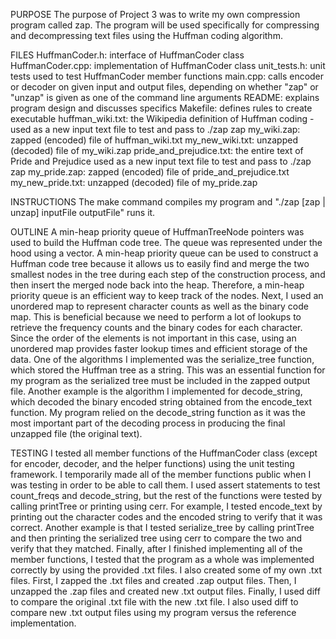 PURPOSE
The purpose of Project 3 was to write my own compression program called zap.
The program will be used specifically for compressing and decompressing text
files using the Huffman coding algorithm.

FILES
HuffmanCoder.h: interface of HuffmanCoder class
HuffmanCoder.cpp: implementation of HuffmanCoder class
unit_tests.h: unit tests used to test HuffmanCoder member functions
main.cpp: calls encoder or decoder on given input and output files, depending
    on whether "zap" or "unzap" is given as one of the command line arguments
README: explains program design and discusses specifics
Makefile: defines rules to create executable
huffman_wiki.txt: the Wikipedia definition of Huffman coding - used as a new
    input text file to test and pass to ./zap zap
my_wiki.zap: zapped (encoded) file of huffman_wiki.txt
my_new_wiki.txt: unzapped (decoded) file of my_wiki.zap
pride_and_prejudice.txt: the entire text of Pride and Prejudice used as a new
    input text file to test and pass to ./zap zap
my_pride.zap: zapped (encoded) file of pride_and_prejudice.txt
my_new_pride.txt: unzapped (decoded) file of my_pride.zap

INSTRUCTIONS
The make command compiles my program and "./zap [zap | unzap] inputFile
outputFile" runs it.

OUTLINE
A min-heap priority queue of HuffmanTreeNode pointers was used to build the
Huffman code tree. The queue was represented under the hood using a vector.
A min-heap priority queue can be used to construct a Huffman code tree because
it allows us to easily find and merge the two smallest nodes in the tree
during each step of the construction process, and then insert the merged node
back into the heap. Therefore, a min-heap priority queue is an efficient way
to keep track of the nodes. Next, I used an unordered map to represent
character counts as well as the binary code map. This is beneficial because
we need to perform a lot of lookups to retrieve the frequency counts and the
binary codes for each character. Since the order of the elements is not
important in this case, using an unordered map provides faster lookup times
and efficient storage of the data. One of the algorithms I implemented was the
serialize_tree function, which stored the Huffman tree as a string. This was
an essential function for my program as the serialized tree must be included
in the zapped output file. Another example is the algorithm I implemented for
decode_string, which decoded the binary encoded string obtained from the
encode_text function. My program relied on the decode_string function as it
was the most important part of the decoding process in producing the final
unzapped file (the original text).

TESTING
I tested all member functions of the HuffmanCoder class (except for encoder, 
decoder, and the helper functions) using the unit testing framework. I
temporarily made all of the member functions public when I was testing in
order to be able to call them. I used assert statements to test count_freqs
and decode_string, but the rest of the functions were tested by calling
printTree or printing using cerr. For example, I tested encode_text by
printing out the character codes and the encoded string to verify that it
was correct. Another example is that I tested serialize_tree by calling
printTree and then printing the serialized tree using cerr to compare the two
and verify that they matched. Finally, after I finished implementing all of
the member functions, I tested that the program as a whole was implemented
correctly by using the provided .txt files. I also created some of my own .txt
files. First, I zapped the .txt files and created .zap output files. Then,
I unzapped the .zap files and created new .txt output files. Finally, I used
diff to compare the original .txt file with the new .txt file. I also used
diff to compare new .txt output files using my program versus the reference
implementation.
